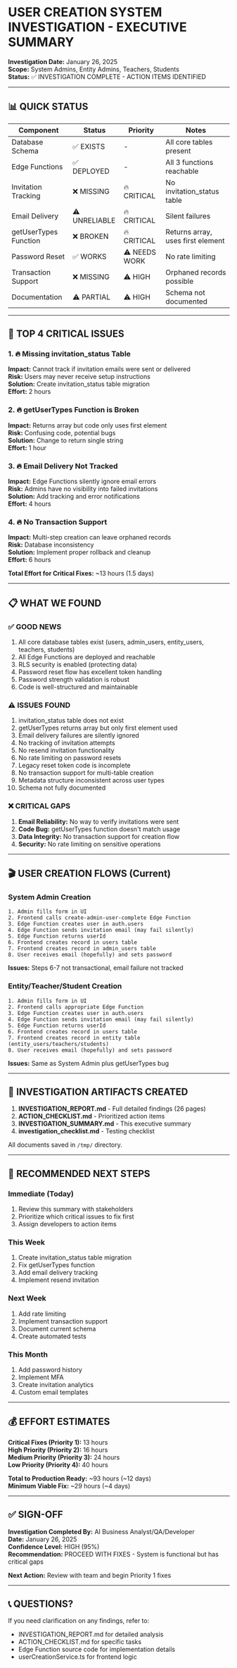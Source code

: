 # USER CREATION SYSTEM INVESTIGATION - EXECUTIVE SUMMARY

**Investigation Date:** January 26, 2025  
**Scope:** System Admins, Entity Admins, Teachers, Students  
**Status:** ✅ INVESTIGATION COMPLETE - ACTION ITEMS IDENTIFIED

---

## 📊 QUICK STATUS

| Component | Status | Priority | Notes |
|-----------|--------|----------|-------|
| Database Schema | ✅ EXISTS | - | All core tables present |
| Edge Functions | ✅ DEPLOYED | - | All 3 functions reachable |
| Invitation Tracking | ❌ MISSING | 🔥 CRITICAL | No invitation_status table |
| Email Delivery | ⚠️ UNRELIABLE | 🔥 CRITICAL | Silent failures |
| getUserTypes Function | ❌ BROKEN | 🔥 CRITICAL | Returns array, uses first element |
| Password Reset | ✅ WORKS | ⚠️ NEEDS WORK | No rate limiting |
| Transaction Support | ❌ MISSING | ⚠️ HIGH | Orphaned records possible |
| Documentation | ⚠️ PARTIAL | ⚠️ HIGH | Schema not documented |

---

## 🎯 TOP 4 CRITICAL ISSUES

### 1. 🔥 Missing invitation_status Table
**Impact:** Cannot track if invitation emails were sent or delivered  
**Risk:** Users may never receive setup instructions  
**Solution:** Create invitation_status table migration  
**Effort:** 2 hours  

### 2. 🔥 getUserTypes Function is Broken
**Impact:** Returns array but code only uses first element  
**Risk:** Confusing code, potential bugs  
**Solution:** Change to return single string  
**Effort:** 1 hour  

### 3. 🔥 Email Delivery Not Tracked
**Impact:** Edge Functions silently ignore email errors  
**Risk:** Admins have no visibility into failed invitations  
**Solution:** Add tracking and error notifications  
**Effort:** 4 hours  

### 4. 🔥 No Transaction Support
**Impact:** Multi-step creation can leave orphaned records  
**Risk:** Database inconsistency  
**Solution:** Implement proper rollback and cleanup  
**Effort:** 6 hours  

**Total Effort for Critical Fixes:** ~13 hours (1.5 days)

---

## 📋 WHAT WE FOUND

### ✅ GOOD NEWS
1. All core database tables exist (users, admin_users, entity_users, teachers, students)
2. All Edge Functions are deployed and reachable
3. RLS security is enabled (protecting data)
4. Password reset flow has excellent token handling
5. Password strength validation is robust
6. Code is well-structured and maintainable

### ⚠️ ISSUES FOUND
1. invitation_status table does not exist
2. getUserTypes returns array but only first element used
3. Email delivery failures are silently ignored
4. No tracking of invitation attempts
5. No resend invitation functionality
6. No rate limiting on password resets
7. Legacy reset token code is incomplete
8. No transaction support for multi-table creation
9. Metadata structure inconsistent across user types
10. Schema not fully documented

### ❌ CRITICAL GAPS
1. **Email Reliability:** No way to verify invitations were sent
2. **Code Bug:** getUserTypes function doesn't match usage
3. **Data Integrity:** No transaction support for creation flow
4. **Security:** No rate limiting on sensitive operations

---

## 🎬 USER CREATION FLOWS (Current)

### System Admin Creation
```
1. Admin fills form in UI
2. Frontend calls create-admin-user-complete Edge Function
3. Edge Function creates user in auth.users
4. Edge Function sends invitation email (may fail silently)
5. Edge Function returns userId
6. Frontend creates record in users table
7. Frontend creates record in admin_users table
8. User receives email (hopefully) and sets password
```

**Issues:** Steps 6-7 not transactional, email failure not tracked

### Entity/Teacher/Student Creation
```
1. Admin fills form in UI
2. Frontend calls appropriate Edge Function
3. Edge Function creates user in auth.users
4. Edge Function sends invitation email (may fail silently)
5. Edge Function returns userId
6. Frontend creates record in users table
7. Frontend creates record in entity table (entity_users/teachers/students)
8. User receives email (hopefully) and sets password
```

**Issues:** Same as System Admin plus getUserTypes bug

---

## 📝 INVESTIGATION ARTIFACTS CREATED

1. **INVESTIGATION_REPORT.md** - Full detailed findings (26 pages)
2. **ACTION_CHECKLIST.md** - Prioritized action items
3. **INVESTIGATION_SUMMARY.md** - This executive summary
4. **investigation_checklist.md** - Testing checklist

All documents saved in `/tmp/` directory.

---

## 🚀 RECOMMENDED NEXT STEPS

### Immediate (Today)
1. Review this summary with stakeholders
2. Prioritize which critical issues to fix first
3. Assign developers to action items

### This Week
1. Create invitation_status table migration
2. Fix getUserTypes function
3. Add email delivery tracking
4. Implement resend invitation

### Next Week
1. Add rate limiting
2. Implement transaction support
3. Document current schema
4. Create automated tests

### This Month
1. Add password history
2. Implement MFA
3. Create invitation analytics
4. Custom email templates

---

## 💰 EFFORT ESTIMATES

**Critical Fixes (Priority 1):** 13 hours  
**High Priority (Priority 2):** 16 hours  
**Medium Priority (Priority 3):** 24 hours  
**Low Priority (Priority 4):** 40 hours  

**Total to Production Ready:** ~93 hours (~12 days)  
**Minimum Viable Fix:** ~29 hours (~4 days)

---

## ✅ SIGN-OFF

**Investigation Completed By:** AI Business Analyst/QA/Developer  
**Date:** January 26, 2025  
**Confidence Level:** HIGH (95%)  
**Recommendation:** PROCEED WITH FIXES - System is functional but has critical gaps

**Next Action:** Review with team and begin Priority 1 fixes

---

## 📞 QUESTIONS?

If you need clarification on any findings, refer to:
- INVESTIGATION_REPORT.md for detailed analysis
- ACTION_CHECKLIST.md for specific tasks
- Edge Function source code for implementation details
- userCreationService.ts for frontend logic

